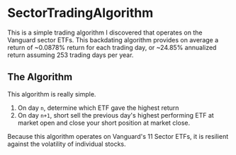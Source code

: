 # SectorTradingAlgorithm

This is a simple trading algorithm I discovered that operates on the Vanguard sector ETFs. This backdating algorithm provides on average a return of ~0.0878% return for each trading day, or ~24.85% annualized return assuming 253 trading days per year.

## The Algorithm

This algorithm is really simple. 
1. On day `n`, determine which ETF gave the highest return
2. On day `n+1`, short sell the previous day's highest performing ETF at market open and close your short position at market close.

Because this algorithm operates on Vanguard's 11 Sector ETFs, it is resilient against the volatility of individual stocks.
